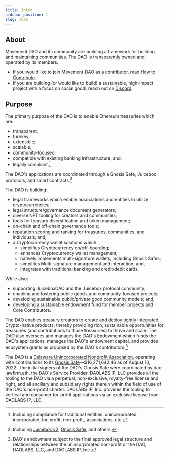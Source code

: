 ```yaml
---
title: Intro
sidebar_position: 1
slug: /dao
---
```


## About

Movement DAO and its community are building a framework for building and maintaining communities. The DAO is transparently owned and operated by its members.

-   If you would like to join Movement DAO as a contributor, read [How to Contribute](contribute).
-   If you are building (or would like to build) a sustainable, high-impact project with a focus on social good, reach out on [Discord](https://discord.gg/movexyz).

## Purpose

The primary purpose of the DAO is to enable Ethereum treasuries which are:

-   transparent;
-   turnkey;
-   extensible;
-   scalable;
-   community-focused;
-   compatible with existing banking infrastructure; and,
-   legally compliant.[^1]

The DAO's applications are coordinated through a Gnosis Safe, Juicebox protocols, and smart contracts.[^2]

The DAO is building:

-   legal frameworks which enable associations and entities to utilize cryptocurrencies;
-   legal structure/governance document generators;
-   diverse NFT tooling for creators and communities;
-   tools for treasury diversification and token management;
-   on-chain and off-chain governance tools;
-   reputation scoring and ranking for treasuries, communities, and individuals; and,
-   a Cryptocurrency wallet solutions which:
    -   simplifies Cryptocurrency on/off-boarding;
    -   enhances Cryptocurrency wallet management;
    -   natively implements multi-signature wallets, including Gnosis Safes;
    -   simplifies Multi-signature management and interaction; and,
    -   integrates with traditional banking and credit/debit cards.

While also:

-   supporting JuiceboxDAO and the Juicebox protocol community;
-   enabling and fostering public goods and community-focused projects;
-   developing sustainable public/private good community models; and,
-   developing a sustainable endowment fund for member projects and Core Contributors.

The DAO enables treasury creators to create and deploy tightly integrated Crypto-native products, thereby providing rich, sustainable opportunities for treasuries (and contributions to those treasuries) to thrive and scale.  The DAO also oversees and manages the DAO's Endowment which funds the DAO's applications, manages the DAO's endowment capital, and provides ecosystem grants as proposed by the DAO's contributors.[^3]

The DAO is a [Delaware Unincorporated Nonprofit Association](/dao/legal/guiding-principles), operating with contributions to its [Gnosis Safe](https://etherscan.io/address/0x143cC0A996De329C1C5723Ee4F15D2a40c1203c6)—$16,271,642.46 as of August 10, 2022. The initial signers of the DAO's Gnosis Safe were coordinated by dao-lawfirm.eth, the DAO's Service Provider. DAOLABS IP, LLC provides all the tooling to the DAO via a perpetual, non-exclusive, royalty-free license and right, and all ancillary and subsidiary rights therein within the field of use of the DAO's non-profit charter. DAOLABS IP, Inc. provides the tooling to vertical and consumer for-profit applications via an exclusive license from DAOLABS IP, LLC.

[^1]: Including compliance for traditional entities: unincorporated, incorporated, for-profit, non-profit, associations, etc.
[^2]: Including [Juicebox v2](https://info.juicebox.money/dev/resources/addresses), [Gnosis Safe](https://github.com/safe-global/safe-contracts), and others.
[^3]: DAO's endowment subject to the final approved legal structure and relationships between the unincorporated non-profit or the DAO, DAOLABS, LLC, and DAOLABS IP, Inc.
